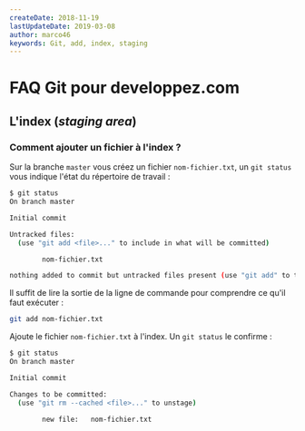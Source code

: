```yaml
---
createDate: 2018-11-19
lastUpdateDate: 2019-03-08
author: marco46
keywords: Git, add, index, staging
---
```


# FAQ Git pour developpez.com

## L'index (*staging area*)

### Comment ajouter un fichier à l'index ?

Sur la branche `master` vous créez un fichier `nom-fichier.txt`, un `git status` vous indique l'état du répertoire de travail :

```bash
$ git status
On branch master

Initial commit

Untracked files:
  (use "git add <file>..." to include in what will be committed)

        nom-fichier.txt

nothing added to commit but untracked files present (use "git add" to track)
```

Il suffit de lire la sortie de la ligne de commande pour comprendre ce qu'il faut exécuter :

```bash
git add nom-fichier.txt
```

Ajoute le fichier `nom-fichier.txt` à l'index. Un `git status` le confirme :

```bash
$ git status
On branch master

Initial commit

Changes to be committed:
  (use "git rm --cached <file>..." to unstage)

        new file:   nom-fichier.txt
```
